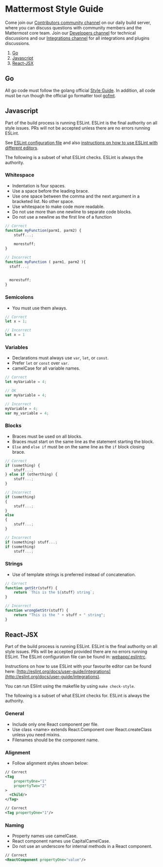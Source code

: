 # Mattermost Style Guide

Come join our [Contributors community channel](https://community.mattermost.com/core/channels/tickets) on our daily build server, where you can discuss questions with community members and the Mattermost core team. Join our [Developers channel](https://community.mattermost.com/core/channels/developers) for technical discussions and our [Integrations channel](https://community.mattermost.com/core/channels/integrations) for all integrations and plugins discussions.

1. [Go](#go)
2. [Javascript](#javascript)
3. [React-JSX](#react-jsx)

## Go

All go code must follow the golang official [Style Guide](https://golang.org/doc/effective_go.html). In addition, all code must be run though the official go formatter tool [gofmt](https://golang.org/cmd/gofmt/).


## Javascript

Part of the build process is running ESLint. ESLint is the final authority on all style issues. PRs will not be accepted unless there are no errors running ESLint. 

See [ESLint configuration file](https://github.com/mattermost/mattermost-webapp/blob/master/.eslintrc.json) and also [instructions on how to use ESLint with different editors](http://eslint.org/docs/user-guide/integrations).

The following is a subset of what ESLint checks. ESLint is always the authority. 

### Whitespace

- Indentation is four spaces.
- Use a space before the leading brace.
- Use one space between the comma and the next argument in a bracketed list. No other space.
- Use whitespace to make code more readable.
- Do not use more than one newline to separate code blocks. 
- Do not use a newline as the first line of a function

```javascript
// Correct
function myFunction(parm1, parm2) {
    stuff...;
  
    morestuff;
}

// Incorrect
function myFunction ( parm1, parm2 ){
  stuff...;
    
    
  morestuff;
}

```

### Semicolons

- You must use them always.

```javascript
// Correct
let x = 1;

// Incorrect
let x = 1
```

### Variables

- Declarations must always use `var`, `let`, or `const`.
- Prefer `let` or `const` over `var`.
- camelCase for all variable names.

```javascript
// Correct
let myVariable = 4;

// OK
var myVariable = 4;

// Incorrect
myVariable = 4;
var my_variable = 4;
```

### Blocks

- Braces must be used on all blocks.
- Braces must start on the same line as the statement starting the block.
- `Else` and `else if` must be on the same line as the `if` block closing brace.

```javascript
// Correct
if (something) {
    stuff...;
} else if (otherthing) {
    stuff...;
}

// Incorrect
if (something)
{
    stuff...;
}
else
{
    stuff...;
}

// Incorrect
if (something) stuff...;
if (something)
    stuff...;

```

### Strings

- Use of template strings is preferred instead of concatenation.

```javascript
// Correct
function getStr(stuff) {
    return `This is the ${stuff} string`;
}

// Incorrect
function wrongGetStr(stuff) {
    return "This is the " + stuff + " string";
}
```

## React-JSX

Part of the build process is running ESLint. ESLint is the final authority on all style issues. PRs will be accepted provided there are no errors running ESLint. The ESLint configuration file can be found in: [webapp/.eslintrc](https://github.com/mattermost/mattermost-webapp/blob/master/.eslintrc.json).

Instructions on how to use ESLint with your favourite editor can be found here: [http://eslint.org/docs/user-guide/integrations](http://eslint.org/docs/user-guide/integrations).

You can run ESlint using the makefile by using `make check-style`.

The following is a subset of what ESLint checks for. ESLint is always the authority. 

### General

- Include only one React component per file.
- Use class \<name\> extends React.Component over React.createClass unless you need mixins.
- Filenames should be the component name.

### Alignment

- Follow alignment styles shown below:
```xml
// Correct
<Tag
    propertyOne="1"
    propertyTwo="2"
>
  <Child/>
</Tag>

// Correct
<Tag propertyOne="1"/>
```

### Naming

- Property names use camelCase.
- React component names use CapitalCamelCase.
- Do not use an underscore for internal methods in a React component. 

```xml
// Correct
<ReactComponent propertyOne="value"/>
```
